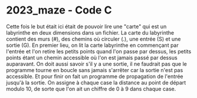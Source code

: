 # 2023_maze - Code C

Cette fois le but était ici était de pouvoir lire une "carte" qui est un labyrinthe en deux dimensions dans un fichier. 
La carte du labyrinthe contient des murs (#), des chemins où circuler (.), une entrée (S) et une sortie (G). 
En premier lieu, on lit la carte labyrinthe en commençant par l'entrée et l'on retire les petits points quand l'on passe par dessus, les petits points étant un chemin accessible où l'on est jamais passé par dessus auparavant. On doit aussi savoir s'il y a une sortie, il ne faudrait pas que le programme tourne en boucle sans jamais s'arrêter car la sortie n'est pas accessible. 
Et pour finir on fait un programme de propagation de l'entrée jusqu'à la sortie. On assigne à chaque case la distance au point de départ modulo 10, de sorte que l'on ait un chiffre de 0 à 9 dans chaque case. 

